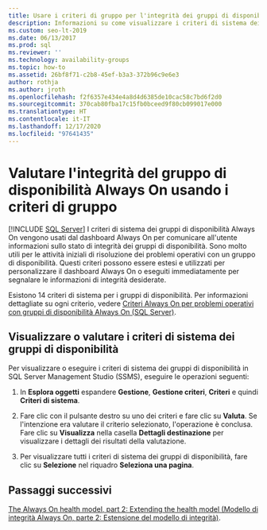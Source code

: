 ```yaml
---
title: Usare i criteri di gruppo per l'integrità dei gruppi di disponibilità
description: Informazioni su come visualizzare i criteri di sistema dei gruppi che il dashboard Always On usa per presentare informazioni sull'integrità del gruppo di disponibilità.
ms.custom: seo-lt-2019
ms.date: 06/13/2017
ms.prod: sql
ms.reviewer: ''
ms.technology: availability-groups
ms.topic: how-to
ms.assetid: 26bf8f71-c2b8-45ef-b3a3-372b96c9e6e3
author: rothja
ms.author: jroth
ms.openlocfilehash: f2f6357e434e4a8d4d6385de10cac58c7bd6f2d0
ms.sourcegitcommit: 370cab80fba17c15fb0bceed9f80cb099017e000
ms.translationtype: HT
ms.contentlocale: it-IT
ms.lasthandoff: 12/17/2020
ms.locfileid: "97641435"
---
```

# <a name="evaluate-health-of-the-always-on-availability-group-using-group-policies"></a>Valutare l'integrità del gruppo di disponibilità Always On usando i criteri di gruppo
[!INCLUDE [SQL Server](../../../includes/applies-to-version/sqlserver.md)]
  I criteri di sistema dei gruppi di disponibilità Always On vengono usati dal dashboard Always On per comunicare all'utente informazioni sullo stato di integrità dei gruppi di disponibilità. Sono molto utili per le attività iniziali di risoluzione dei problemi operativi con un gruppo di disponibilità. Questi criteri possono essere estesi e utilizzati per personalizzare il dashboard Always On o eseguiti immediatamente per segnalare le informazioni di integrità desiderate.  
  
 Esistono 14 criteri di sistema per i gruppi di disponibilità. Per informazioni dettagliate su ogni criterio, vedere [Criteri Always On per problemi operativi con gruppi di disponibilità Always On (SQL Server)](always-on-policies-for-operational-issues-always-on-availability.md).  
  
## <a name="view-or-evaluate-availability-groups-system-policies"></a>Visualizzare o valutare i criteri di sistema dei gruppi di disponibilità  
 Per visualizzare o eseguire i criteri di sistema dei gruppi di disponibilità in SQL Server Management Studio (SSMS), eseguire le operazioni seguenti:  
  
1.  In **Esplora oggetti** espandere **Gestione**, **Gestione criteri**, **Criteri** e quindi **Criteri di sistema**.  
  
2.  Fare clic con il pulsante destro su uno dei criteri e fare clic su **Valuta**. Se l'intenzione era valutare il criterio selezionato, l'operazione è conclusa. Fare clic su **Visualizza** nella casella **Dettagli destinazione** per visualizzare i dettagli dei risultati della valutazione.  
  
3.  Per visualizzare tutti i criteri di sistema dei gruppi di disponibilità, fare clic su **Selezione** nel riquadro **Seleziona una pagina**.  
  
## <a name="next-steps"></a>Passaggi successivi  
 [The Always On health model, part 2: Extending the health model (Modello di integrità Always On, parte 2: Estensione del modello di integrità)](/archive/blogs/sqlalwayson/the-alwayson-health-model-part-2-extending-the-health-model).   
  

